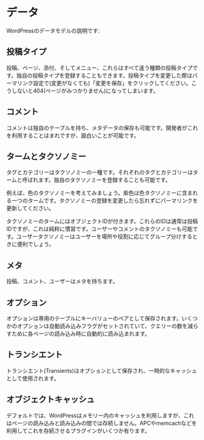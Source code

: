# データ

WordPressのデータモデルの説明です:

## 投稿タイプ

投稿、ページ、添付、そしてメニュー、これらはすべて違う種類の投稿タイプです。独自の投稿タイプを登録することもできます。投稿タイプを変更した際はパーマリンク設定で(変更がなくても)「変更を保存」をクリックしてください。こうしないと404(ページがみつかりません)になってしまいます。

## コメント

コメントは独自のテーブルを持ち、メタデータの保存も可能です。開発者がこれを利用することはまれですが、面白いことが可能です。

## タームとタクソノミー

タグとカテゴリーはタクソノミーの一種です。それぞれのタグとカテゴリーはタームと呼ばれます。独自のタクソノミーを登録することも可能です。

例えば、色のタクソノミーを考えてみましょう。紫色は色タクソノミーに含まれる一つのタームです。タクソノミーの登録を変更したら忘れずにパーマリンクを更新してください。

タクソノミーのタームにはオブジェクトIDが付きます。これらのIDは通常は投稿IDですが、これは純粋に慣習です。ユーザーやコメントのタクソノミーも可能です。ユーザータクソノミーはユーザーを場所や役割に応じてグループ分けするときに便利でしょう。

## メタ

投稿、コメント、ユーザーはメタを持ちます。

## オプション

オプションは専用のテーブルにキーバリューのペアとして保存されます。いくつかのオプションは自動読み込みフラグがセットされていて、クエリーの数を減らすために各ページの読み込み時に自動的に読み込まれます。

## トランシエント

トランシエント(Transients)はオプションとして保存され、一時的なキャッシュとして使用されます。

## オブジェクトキャッシュ

デフォルトでは、WordPressはメモリー内のキャッシュを利用しますが、これはページの読み込みと読み込みの間では存続しません。APCやmemcachなどを利用してこれを存続させるプラグインがいくつか有ります。
